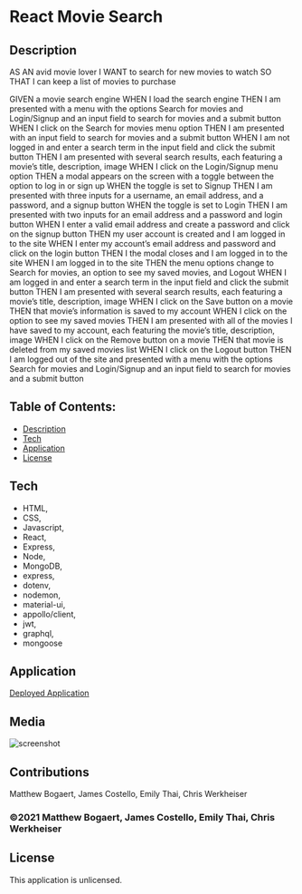 # React Movie Search

## Description

AS AN avid movie lover
I WANT to search for new movies to watch
SO THAT I can keep a list of movies to purchase

GIVEN a movie search engine
WHEN I load the search engine
THEN I am presented with a menu with the options Search for movies and Login/Signup and an input field to search for movies and a submit button
WHEN I click on the Search for movies menu option
THEN I am presented with an input field to search for movies and a submit button
WHEN I am not logged in and enter a search term in the input field and click the submit button
THEN I am presented with several search results, each featuring a movie’s title, description, image
WHEN I click on the Login/Signup menu option
THEN a modal appears on the screen with a toggle between the option to log in or sign up
WHEN the toggle is set to Signup
THEN I am presented with three inputs for a username, an email address, and a password, and a signup button
WHEN the toggle is set to Login
THEN I am presented with two inputs for an email address and a password and login button
WHEN I enter a valid email address and create a password and click on the signup button
THEN my user account is created and I am logged in to the site
WHEN I enter my account’s email address and password and click on the login button
THEN I the modal closes and I am logged in to the site
WHEN I am logged in to the site
THEN the menu options change to Search for movies, an option to see my saved movies, and Logout
WHEN I am logged in and enter a search term in the input field and click the submit button
THEN I am presented with several search results, each featuring a movie’s title, description, image
WHEN I click on the Save button on a movie
THEN that movie’s information is saved to my account
WHEN I click on the option to see my saved movies
THEN I am presented with all of the movies I have saved to my account, each featuring the movie’s title, description, image
WHEN I click on the Remove button on a movie
THEN that movie is deleted from my saved movies list
WHEN I click on the Logout button
THEN I am logged out of the site and presented with a menu with the options Search for movies and Login/Signup and an input field to search for movies and a submit button

## Table of Contents:

- [Description](#description)
- [Tech](#tech)
- [Application](#application)
- [License](#license)

## Tech

* HTML,
* CSS,
* Javascript,
* React,
* Express,
* Node,
* MongoDB,
* express,
* dotenv,
* nodemon,
* material-ui,
* appollo/client,
* jwt,
* graphql,
* mongoose

## Application
[Deployed Application](https://quiet-hamlet-24216.herokuapp.com/)

## Media
![screenshot](https://user-images.githubusercontent.com/67806840/112768240-f2d54f00-8fcf-11eb-927d-91827927e756.png)

## Contributions
Matthew Bogaert, James Costello, Emily Thai, Chris Werkheiser

### ©️2021 Matthew Bogaert, James Costello, Emily Thai, Chris Werkheiser

## License

This application is unlicensed.
